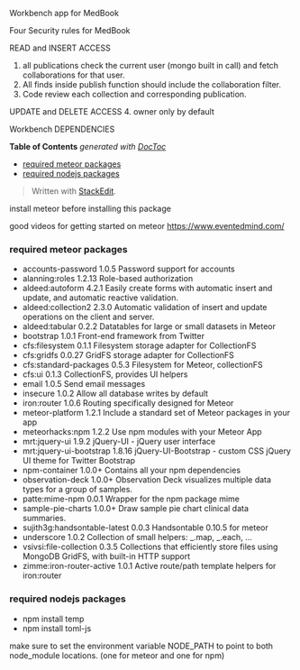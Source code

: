 Workbench app for MedBook


Four Security rules for MedBook

READ and INSERT ACCESS
  1. all publications check the current user (mongo built in call) and fetch collaborations for that user.
  2. All finds inside publish function should include the collaboration filter.
  3. Code review each collection and corresponding publication.

UPDATE and DELETE ACCESS
  4. owner only by default

Workbench DEPENDENCIES

<!-- START doctoc generated TOC please keep comment here to allow auto update -->
<!-- DON'T EDIT THIS SECTION, INSTEAD RE-RUN doctoc TO UPDATE -->
**Table of Contents**  *generated with [DocToc](https://github.com/thlorenz/doctoc)*

- [required meteor packages](#required-meteor-packages)
- [required nodejs packages](#required-nodejs-packages)

<!-- END doctoc generated TOC please keep comment here to allow auto update -->

> Written with [StackEdit](https://stackedit.io/).

install meteor before installing this package

good videos for getting started on meteor
https://www.eventedmind.com/


### required meteor packages

* accounts-password             1.0.5  Password support for accounts
* alanning:roles                1.2.13  Role-based authorization
* aldeed:autoform               4.2.1 Easily create forms with automatic insert and update, and automatic reactive validation.
* aldeed:collection2            2.3.0 Automatic validation of insert and update operations on the client and server.
* aldeed:tabular                0.2.2 Datatables for large or small datasets in Meteor
* bootstrap                     1.0.1  Front-end framework from Twitter
* cfs:filesystem                0.1.1  Filesystem storage adapter for CollectionFS
* cfs:gridfs                    0.0.27  GridFS storage adapter for CollectionFS
* cfs:standard-packages         0.5.3  Filesystem for Meteor, collectionFS
* cfs:ui                        0.1.3  CollectionFS, provides UI helpers
* email                         1.0.5  Send email messages
* insecure                      1.0.2  Allow all database writes by default
* iron:router                   1.0.6  Routing specifically designed for Meteor
* meteor-platform               1.2.1  Include a standard set of Meteor packages in your app
* meteorhacks:npm               1.2.2  Use npm modules with your Meteor App
* mrt:jquery-ui                 1.9.2  jQuery-UI - jQuery user interface
* mrt:jquery-ui-bootstrap       1.8.16  jQuery-UI-Bootstrap - custom CSS jQuery UI theme for Twitter Bootstrap
* npm-container                 1.0.0+ Contains all your npm dependencies
* observation-deck              1.0.0+ Observation Deck visualizes multiple data types for a group of samples.
* patte:mime-npm                0.0.1  Wrapper for the npm package mime
* sample-pie-charts             1.0.0+ Draw sample pie chart clinical data summaries.
* sujith3g:handsontable-latest  0.0.3  Handsontable 0.10.5 for meteor
* underscore                    1.0.2  Collection of small helpers: _.map, _.each, ...
* vsivsi:file-collection        0.3.5  Collections that efficiently store files using MongoDB GridFS, with built-in HTTP support
* zimme:iron-router-active      1.0.1  Active route/path template helpers for iron:router

### required nodejs packages
* npm install temp
* npm install toml-js

make sure to set the environment variable NODE_PATH to point to both node_module locations. (one for meteor and one for npm)